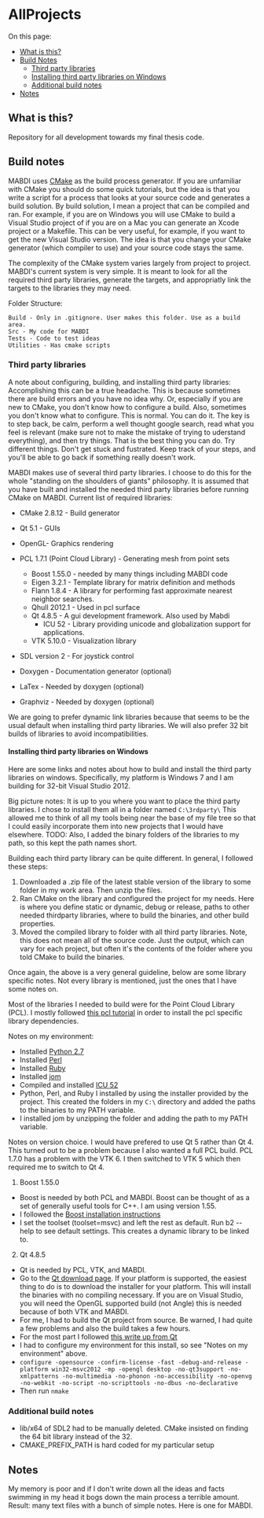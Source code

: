 # AllProjects 

On this page:

  * [What is this?](#what-is-this)
  * [Build Notes](#build-notes)
    * [Third party libraries](#third-party-libraries)
    * [Installing third party libraries on Windows](#installing-third-party-libraries-on-windows)
    * [Additional build notes](#additional-build-notes)
  * [Notes](#notes)

## What is this? 

Repository for all development towards my final thesis code. 

## Build notes  

MABDI uses [CMake](http://www.cmake.org/) as the build process generator. If you
are unfamiliar with CMake you should do some quick tutorials, but the idea is
that you write a script for a process that looks at your source code and
generates a build solution. By build solution, I mean a project that can be
compiled and ran. For example, if you are on Windows you will use CMake to
build a Visual Studio project of if you are on a Mac you can generate an Xcode
project or a Makefile. This can be very useful, for example, if you want to get
the new Visual Studio version. The idea is that you change your CMake generator
(which compiler to use) and your source code stays the same. 

The complexity of the CMake system varies largely from project to project.
MABDI's current system is very simple. It is meant to look for all the required
third party libraries, generate the targets, and appropriatly link the targets
to the libraries they may need. 

Folder Structure:

    Build - Only in .gitignore. User makes this folder. Use as a build area.
    Src - My code for MABDI
    Tests - Code to test ideas
    Utilities - Has cmake scripts

### Third party libraries 

A note about configuring, building, and installing third party libraries:
Accomplishing this can be a true headache. This is because sometimes there are build
errors and you have no idea why. Or, especially if you are new to CMake, you
don't know how to configure a build. Also, sometimes you don't know what to
configure. This is normal. You can do it. The key is to step back, be calm,
perform a well thought google search, read what you feel is relevant (make sure
not to make the mistake of trying to uderstand everything), and then try things.
That is the best thing you can do. Try different things. Don't get stuck and
fustrated.  Keep track of your steps, and you'll be able to go back if
something really doesn't work.

MABDI makes use of several third party libraries. I choose to do this for the
whole "standing on the shoulders of giants" philosophy. It is assumed that you
have built and installed the needed third party libraries before running CMake
on MABDI. Current list of required libraries:

* CMake 2.8.12 - Build generator 
* Qt 5.1 - GUIs
* OpenGL- Graphics rendering
* PCL 1.7.1 (Point Cloud Library) - Generating mesh from point sets
  * Boost 1.55.0 - needed by many things including MABDI code
  * Eigen 3.2.1 - Template library for matrix definition and methods
  * Flann 1.8.4 - A library for performing fast approximate nearest neighbor searches.
  * Qhull 2012.1 - Used in pcl surface
  * Qt 4.8.5 - A gui development framework. Also used by Mabdi
    * ICU 52 - Library providing unicode and globalization support for applications. 
  * VTK 5.10.0 - Visualization library 

* SDL version 2 - For joystick control
* Doxygen - Documentation generator (optional)
* LaTex - Needed by doxygen (optional)
* Graphviz - Needed by doxygen (optional)

We are going to prefer dynamic link libraries because that seems to be the
usual default when installing third party libraries. We will also prefer 32 bit
builds of libraries to avoid incompatibilities.

#### Installing third party libraries on Windows

Here are some links and notes about how to build and install the third party
libraries on windows. Specifically, my platform is Windows 7 and I am building
for 32-bit Visual Studio 2012. 

Big picture notes: It is up to you where you want to place the third party
libraries. I chose to install them all in a folder named `C:\3rdparty\` This
allowed me to think of all my tools being near the base of my file tree so that
I could easily incorporate them into new projects that I would have elsewhere.
TODO: Also, I added the binary folders of the libraries to my path, so this
kept the path names short.

Building each third party library can be quite different. In general, I followed these steps: 

1. Downloaded a .zip file of the latest stable version of the library to some
   folder in my work area. Then unzip the files. 
2. Ran CMake on the library and configured the project for my needs. Here is
   where you define static or dynamic, debug or release, paths to other needed
   thirdparty libraries, where to build the binaries, and other build
   properties. 
3. Moved the compiled library to folder with all third party libraries. Note,
   this does not mean all of the source code. Just the output, which can vary
   for each project, but often it's the contents of the folder where you told
    CMake to build the binaries. 

Once again, the above is a very general guideline, below are some library
specific notes. Not every library is mentioned, just the ones that I have some
notes on.

Most of the libraries I needed to build were for the Point Cloud Library (PCL).
I mostly followed [this pcl
tutorial](http://pointclouds.org/documentation/tutorials/compiling_pcl_dependencies_windows.php)
in order to install the pcl specific library dependencies.

Notes on my environment:

  * Installed [Python 2.7](https://www.python.org/download/releases/)
  * Installed [Perl](http://strawberryperl.com/)
  * Installed [Ruby](http://www.rubyinstaller.org/)
  * Installed [jom](http://qt-project.org/wiki/jom)
  * Compiled and installed [ICU 52](http://site.icu-project.org/download)
  * Python, Perl, and Ruby I installed by using the installer provided by the project. This created the folders in my `C:\` directory and added the paths to the binaries to my PATH variable.
  * I installed jom by unzipping the folder and adding the path to my PATH variable.

Notes on version choice. I would have prefered to use Qt 5 rather than Qt 4.
This turned out to be a problem because I also wanted a full PCL build. PCL
1.7.0 has a problem with the VTK 6. I then switched to VTK 5 which then
required me to switch to Qt 4. 

1. Boost 1.55.0

  * Boost is needed by both PCL and MABDI. Boost can be thought of as a set of generally useful tools for C++. I am using version 1.55.
  * I followed the [Boost installation instructions](http://www.boost.org/doc/libs/1_55_0/more/getting_started/windows.html)
  * I set the toolset (toolset=msvc) and left the rest as default. Run b2 --help to see default settings. This creates a dynamic library to be linked to.

2. Qt 4.8.5

  * Qt is needed by PCL, VTK, and MABDI.
  * Go to the [Qt download page](http://qt-project.org/downloads). If your platform is supported, the easiest thing to do is to download the installer for your platform. This will install the binaries with no compiling necessary. If you are on Visual Studio, you will need the OpenGL supported build (not Angle) this is needed because of both VTK and MABDI. 
  * For me, I had to build the Qt project from source. Be warned, I had quite a few problems and also the build takes a few hours.
  * For the most part I followed [this write up from Qt](http://qt-project.org/wiki/Building_Qt_5_from_Git)
  * I had to configure my environment for this install, so see "Notes on my environment" above.
  * `configure -opensource -confirm-license -fast -debug-and-release -platform win32-msvc2012 -mp -opengl desktop -no-qt3support -no-xmlpatterns -no-multimedia -no-phonon -no-accessibility -no-openvg -no-webkit -no-script -no-scripttools -no-dbus -no-declarative`
  * Then run `nmake`

### Additional build notes 

* lib/x64 of SDL2 had to be manually deleted. CMake insisted on finding the 64
  bit library instead of the 32. 
* CMAKE_PREFIX_PATH is hard coded for my particular setup 

## Notes 

My memory is poor and if I don't write down all the ideas and facts swimming in
my head it bogs down the main process a terrible amount. Result: many text
files with a bunch of simple notes. Here is one for MABDI.

